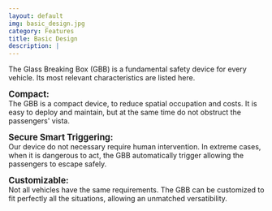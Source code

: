 ```yaml
---
layout: default
img: basic_design.jpg
category: Features
title: Basic Design
description: |
---
```

  The Glass Breaking Box (GBB) is a fundamental safety device for every vehicle. Its most relevant characteristics are listed here.

  <big><b>Compact:</b></big><br> The GBB is a compact device, to reduce spatial occupation and costs. It is easy to deploy and maintain, but at the same time do not obstruct the passengers' vista.

  <big><b>Secure Smart Triggering:</b></big><br> Our device do not necessary require human intervention. In extreme cases, when it is dangerous to act, the GBB automatically trigger allowing the passengers to escape safely.

  <big><b>Customizable:</b></big><br> Not all vehicles have the same requirements. The GBB can be customized to fit perfectly all the situations, allowing an unmatched versatibility.